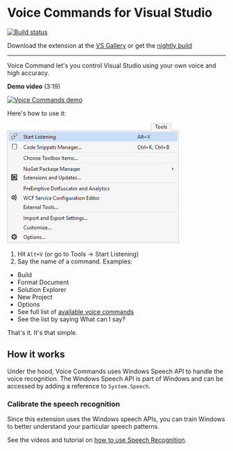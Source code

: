 # Voice Commands for Visual Studio

[![Build status](https://ci.appveyor.com/api/projects/status/rc6qkpbn7jvo2ck2?svg=true)](https://ci.appveyor.com/project/madskristensen/voiceextension)

Download the extension at the
[VS Gallery](https://visualstudiogallery.msdn.microsoft.com/ce35c120-405a-435b-af2a-52ff24eb2c30)
or get the
[nightly build](http://vsixgallery.com/extension/b4558cd7-da41-47e7-8969-46c357a1b8b3/)

----------------------

Voice Command let's you control Visual Studio using your own
voice and high accuracy.

**Demo video** (3:19)

[![Voice Commands demo](https://img.youtube.com/vi/Zo7o9tDigC4/0.jpg)](https://www.youtube.com/watch?v=Zo7o9tDigC4)

Here's how to use it:

![Menu](art/menu.png)

1. Hit `Alt+V` (or go to Tools -> Start Listening)
2. Say the name of a command. Examples:
 - Build
 - Format Document
 - Solution Explorer
 - New Project
 - Options
 - See  full list of [available voice commands](https://github.com/ligershark/VoiceExtension/blob/master/src/Resources/commands.txt)
 - See the list by saying What can I say?

That's it. It's that simple.

## How it works

Under the hood, Voice Commands uses Windows Speech API to
handle the voice recognition. The Windows Speech API is part
of Windows and can be accessed by adding a reference to
`System.Speech`.

### Calibrate the speech recognition
Since this extension uses the Windows speech APIs,
you can train Windows to better understand your particular
speech patterns.

See the videos and tutorial on
[how to use Speech Recognition](http://windows.microsoft.com/en-US/windows-8/using-speech-recognition/).